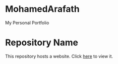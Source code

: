 # MohamedArafath
My Personal Portfolio

# Repository Name

This repository hosts a website. Click [here](https://DevArafath.github.io/MohamedArafath/) to view it.


